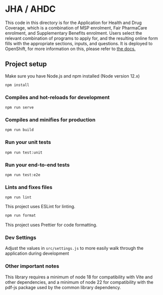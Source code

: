 # JHA / AHDC
This code in this directory is for the Application for Health and Drug Coverage, which is a combination of MSP enrolment, Fair PharmaCare enrolment, and Supplementary Benefits enrolment. Users select the relevant combination of programs to apply for, and the resulting online form fills with the appropriate sections, inputs, and questions. It is deployed to OpenShift, for more information on this, please refer to [the docs.](doc/Overview.md)

## Project setup
Make sure you have Node.js and npm installed (Node version 12.x)

```
npm install
```

### Compiles and hot-reloads for development
```
npm run serve
```

### Compiles and minifies for production
```
npm run build
```

### Run your unit tests
```
npm run test:unit
```

### Run your end-to-end tests
```
npm run test:e2e
```

### Lints and fixes files
```
npm run lint
```
This project uses ESLint for linting.

```sh
npm run format
```

This project uses Prettier for code formatting.

### Dev Settings
Adjust the values in `src/settings.js` to more easily walk through the application during development

### Other important notes

This library requires a minimum of node 18 for compatibility with Vite and other dependencies, and a minimum of node 22 for compatibility with the pdf-js package used by the common library dependency.
